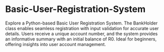 # Basic-User-Registration-System
Explore a Python-based Basic User Registration System. The BankHolder class enables seamless registration with input validation for accurate user details. Users receive a unique account number, and the system provides an informative summary with an initial balance of R0. Ideal for beginners, offering insights into user account management.
